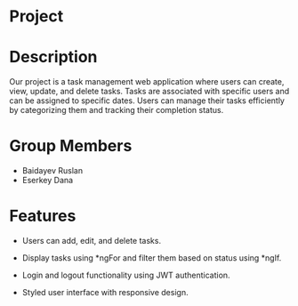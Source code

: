 # Project

# Description

Our project is a task management web application where users can create, view, update, and delete tasks. Tasks are associated with specific users and can be assigned to specific dates. Users can manage their tasks efficiently by categorizing them and tracking their completion status.

# Group Members

- Baidayev Ruslan
- Eserkey Dana
# Features

- Users can add, edit, and delete tasks.

- Display tasks using *ngFor and filter them based on status using *ngIf.

- Login and logout functionality using JWT authentication.

- Styled user interface with responsive design.
